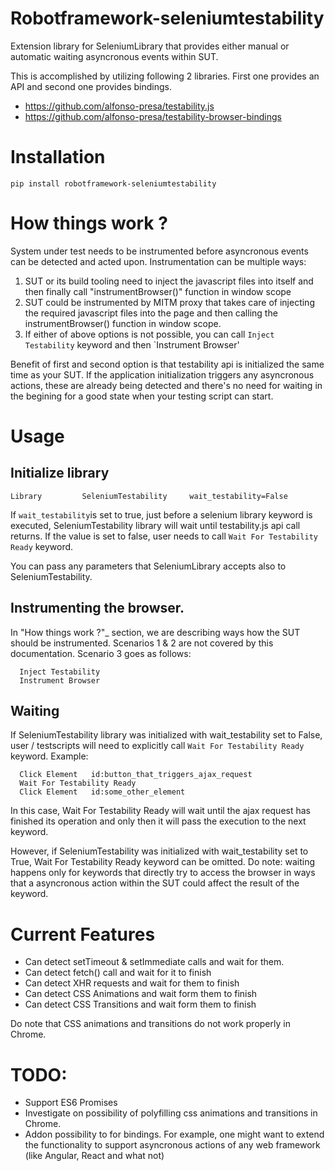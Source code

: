 Robotframework-seleniumtestability
============================

Extension library for SeleniumLibrary that provides either manual or automatic
waiting asyncronous events within SUT.

This is accomplished by utilizing following 2 libraries. First one provides an
API and second one provides bindings.

 * https://github.com/alfonso-presa/testability.js
 * https://github.com/alfonso-presa/testability-browser-bindings


# Installation

```
pip install robotframework-seleniumtestability
```

# How things work ?

System under test needs to be instrumented before asyncronous events can be
detected and acted upon. Instrumentation can be multiple ways:

1. SUT or its build tooling need to inject the javascript files into itself
   and then finally call "instrumentBrowser()" function in window scope
2. SUT could be instrumented by MITM proxy that takes care of injecting the
   required javascript files into the page and then calling the
   instrumentBrowser() function in window scope.
3. If either of above options is not possible, you can call `Inject
   Testability` keyword and then `Instrument Browser'

Benefit of first and second option is that testability api is initialized the
same time as your SUT. If the application initialization triggers any
asyncronous actions, these are already being detected and there's no need for
waiting in the begining for a good state when your testing script can start.

# Usage

## Initialize library

```
Library         SeleniumTestability     wait_testability=False
```

If `wait_testability`is set to true, just before a selenium library keyword is
executed, SeleniumTestability library will wait until testability.js api call
returns. If the value is set to false, user needs to call `Wait For
Testability Ready` keyword.

You can pass any parameters that SeleniumLibrary accepts also to
SeleniumTestability.

## Instrumenting the browser.

In "How things work ?"_ section, we are describing ways how the SUT should be
instrumented. Scenarios 1 & 2 are not covered by this documentation. Scenario
3 goes as follows:

```
  Inject Testability
  Instrument Browser
```

## Waiting

If SeleniumTestability library was initialized with wait_testability set to
False, user / testscripts will need to explicitly call `Wait For Testability
Ready` keyword. Example:

```
  Click Element   id:button_that_triggers_ajax_request
  Wait For Testability Ready
  Click Element   id:some_other_element
```

In this case, Wait For Testability Ready will wait until the ajax request has
finished its operation and only then it will pass the execution to the next
keyword.

However, if SeleniumTestability was initialized with wait_testability set to
True, Wait For Testability Ready keyword can be omitted. Do note: waiting
happens only for keywords that directly try to access the browser in ways that
a asyncronous action within the SUT could affect the result of the keyword.


# Current Features

* Can detect setTimeout & setImmediate calls and wait for them.
* Can detect fetch() call and wait for it to finish
* Can detect XHR requests and wait for them to finish
* Can detect CSS Animations and wait form them to finish
* Can detect CSS Transitions and wait form them to finish

Do note that CSS animations and transitions do not work properly in Chrome.

# TODO:

* Support ES6 Promises
* Investigate on possibility of polyfilling css animations and transitions in
  Chrome.
* Addon possibility to for bindings. For example, one might want to extend the
  functionality to support asyncronous actions of any web framework (like
  Angular, React and what not)
